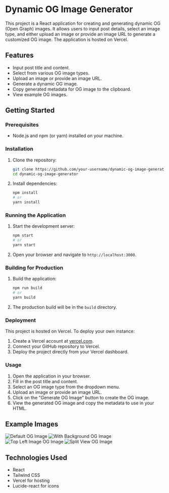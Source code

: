 # Dynamic OG Image Generator

This project is a React application for creating and generating dynamic OG (Open Graph) images. It allows users to input post details, select an image type, and either upload an image or provide an image URL to generate a customized OG image. The application is hosted on Vercel.

## Features

- Input post title and content.
- Select from various OG image types.
- Upload an image or provide an image URL.
- Generate a dynamic OG image.
- Copy generated metadata for OG image to the clipboard.
- View example OG images.

## Getting Started

### Prerequisites

- Node.js and npm (or yarn) installed on your machine.

### Installation

1. Clone the repository:
    ```sh
    git clone https://github.com/your-username/dynamic-og-image-generator.git
    cd dynamic-og-image-generator
    ```

2. Install dependencies:
    ```sh
    npm install
    # or
    yarn install
    ```

### Running the Application

1. Start the development server:
    ```sh
    npm start
    # or
    yarn start
    ```

2. Open your browser and navigate to `http://localhost:3000`.

### Building for Production

1. Build the application:
    ```sh
    npm run build
    # or
    yarn build
    ```

2. The production build will be in the `build` directory.

### Deployment

This project is hosted on Vercel. To deploy your own instance:

1. Create a Vercel account at [vercel.com](https://vercel.com/).
2. Connect your GitHub repository to Vercel.
3. Deploy the project directly from your Vercel dashboard.

### Usage

1. Open the application in your browser.
2. Fill in the post title and content.
3. Select an OG image type from the dropdown menu.
4. Upload an image or provide an image URL.
5. Click on the "Generate OG Image" button to create the OG image.
6. View the generated OG image and copy the metadata to use in your HTML.

## Example Images

![Default OG Image](https://firebasestorage.googleapis.com/v0/b/port-folio-3c85e.appspot.com/o/og-images%2FHello%20World-1722891582648.png?alt=media&token=c4186674-e3e0-4a68-8928-4789654214bf)
![With Background OG Image](https://firebasestorage.googleapis.com/v0/b/port-folio-3c85e.appspot.com/o/og-images%2FHello%20World-1722891525711.png?alt=media&token=a1312dac-011f-48d0-9e0c-493e39fdbc8c)
![Top Left Image OG Image](https://firebasestorage.googleapis.com/v0/b/port-folio-3c85e.appspot.com/o/og-images%2FHello%20World-1722893023397.png?alt=media&token=d63ed768-66de-46f8-b509-888b5380aee9)
![Split View OG Image](https://firebasestorage.googleapis.com/v0/b/port-folio-3c85e.appspot.com/o/og-images%2FHello%20World-1722890965501.png?alt=media&token=a1983ffd-8d89-4c36-bbea-389050b51947)

## Technologies Used

- React
- Tailwind CSS
- Vercel for hosting
- Lucide-react for icons


